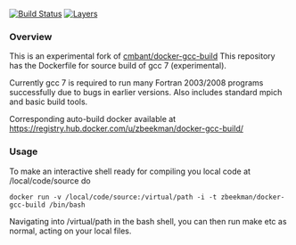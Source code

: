 [![Build Status](https://travis-ci.org/zbeekman/docker-gcc-build.svg?branch=master)](https://travis-ci.org/zbeekman/docker-gcc-build)
[![Layers](https://images.microbadger.com/badges/image/zbeekman/docker-gcc-build.svg)](https://microbadger.com/images/zbeekman/docker-gcc-build)

### Overview

This is an experimental fork of [cmbant/docker-gcc-build](https://github.com/cmbant/docker-gcc-build)
This repository has the Dockerfile for source build of gcc 7 (experimental).

Currently gcc 7 is required to run many Fortran 2003/2008 programs successfully due
to bugs in earlier versions. Also includes standard mpich and basic build tools.

Corresponding auto-build docker available at
https://registry.hub.docker.com/u/zbeekman/docker-gcc-build/

### Usage

To make an interactive shell ready for compiling you local code at /local/code/source
do

    docker run -v /local/code/source:/virtual/path -i -t zbeekman/docker-gcc-build /bin/bash

Navigating into /virtual/path in the bash shell, you can then run make etc as normal, acting
on your local files.